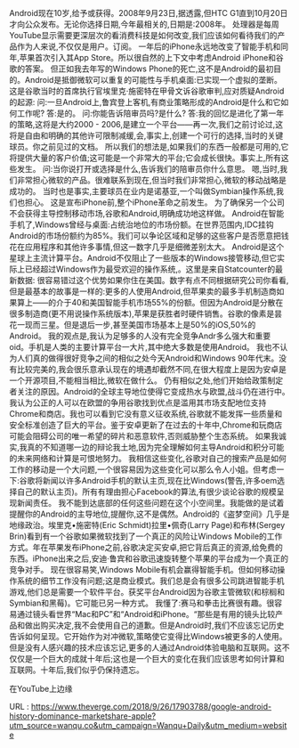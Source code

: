 Android现在10岁,给予或获得。2008年9月23日,据透露,但HTC G1直到10月20日才向公众发布。无论你选择日期,今年最相关的,日期是:2008年。 
 处理器是每周YouTube显示需要更深层次的看消费科技是如何改变,我们应该如何看待我们的产品作为人来说,不仅仅是用户。订阅。 
 一年后的iPhone永远地改变了智能手机和同年,苹果首次引入其App Store。所以很自然的上下文中考虑Android iPhone和谷歌的答案。 
 但正如我去年写的Windows Phone的死亡,这不是Android的最初目的。Android是抵御微软可以重复的可能性与手机桌面:已实现一个虚拟的垄断。 
 这是谷歌当时的首席执行官埃里克·施密特在甲骨文诉谷歌审判,应对质疑Android的起源: 
 问:一旦Android上,鲁宾登上客机,有商业策略形成的Android是什么和它如何工作呢? 
 答:是的。 
 问:你能告诉陪审员吗?是什么? 
 答:我的回忆是进化了第一年的策略,这将是大约2000 - 2006,是建立一个平台——再一次,我们之前讨论过,这将是自由和明确的其他许可限制减缓,会,事实上,创建一个可行的选择,当时的关键球员。你之前见过的文档。 
 所以我们的想法是,如果我们的东西一般都是可用的,它将提供大量的客户价值;这可能是一个非常大的平台;它会成长很快。事实上,所有这些发生。 
 问:当你说打开或选择是什么,告诉我们的陪审员你什么意思。 
 嗯,当时,我们非常担心微软的产品。很难联系到现在,但当时我们非常担心,微软的移动战略是成功的。 
 当时也是事实,主要球员在业内是诺基亚,一个叫做Symbian操作系统,我们也担心。 
 这是宣布iPhone前,整个iPhone革命之前发生。 
 为了确保另一个公司不会获得主导控制移动市场,谷歌和Android,明确成功地这样做。 
 Android在智能手机了,Windows曾经与桌面:占统治地位的市场份额。在世界范围内,IDC挂钩Android的市场份额约为85%。我们可以争论区域和足够的这些客户是否愿意把钱花在应用程序和其他许多事情,但这一数字几乎是细微差别太大。 
 Android是这个星球上主流计算平台。Android不仅阻止了一些版本的Windows接管移动,但它实际上已经超过Windows作为最受欢迎的操作系统,。这里是来自Statcounter的最新数据: 
 很容易错过这个优势如果你住在美国。数字有点不同根据研究公司你看看,但是最基本的故事是一样的:更多的人使用Android,但苹果卖的最多手机制造商如果算上——的介于40和美国智能手机市场55%的份额。但因为Android是分散在很多制造商(更不用说操作系统版本),苹果是获胜者时硬件销售。谷歌的像素是昙花一现而三星。但是退后一步,甚至美国市场基本上是50%的iOS,50%的Android。 
 我的观点是,我认为足够多的人没有完全竞争Andr多么强大和重要 
 oid。手机是人类的主要计算平台一大片,其中绝大多数是使用Android。 
 我也不认为人们真的做得很好竞争之间的相似之处今天Android和Windows 90年代末。没有比较完美的,我会很乐意承认现在的境遇却截然不同,在很大程度上是因为安卓是一个开源项目,不能相当相比,微软在做什么。 
 仍有相似之处,他们开始给政策制定者关注的原因。Android的全球主导地位使得它变成热水与欧盟,战斗仍在进行中。 
 我认为公正的人可以在欧盟的争用谷歌找到优点是滥用其市场支配地位支持Chrome和商店。我也可以看到它没有意义征收系统,谷歌就不能发挥一些质量和安全标准创造了巨大的平台。鉴于安卓更新了在过去的十年中,Chrome和玩商店可能会阻碍公司的唯一希望的碎片和恶意软件,否则威胁整个生态系统。 
 如果我诚实,我真的不知道哪一边的辩论我土地,因为完全理解如何主导Android和积分可能的未来网络和计算是可恨地努力。 
 我相信这些变化,谷歌对自己的搜索产品是如何工作的移动是一个大问题,一个很容易因为这些变化可以那么令人小姐。但考虑一下:谷歌将新闻以许多Android手机的默认主页,现在比Windows(警告,许多oem选择自己的默认主页)。所有有理由担心Facebook的算法,有很少谈论谷歌的规模呈现新闻责任。 
 我不能到达底部的任何这些问题在这个小空间里。我能做的是试着提醒你的Android的主导地位,提醒你,这不是偶然。Android的《盗梦空间》几乎是地缘政治。埃里克•施密特(Eric Schmidt)拉里•佩奇(Larry Page)和布林(Sergey Brin)看到有一个谷歌如果微软找到了一个真正的风险让Windows Mobile的工作方式。年在苹果发布iPhone之前,谷歌决定买安卓,把它背后真正的资源,给免费的东西。iPhone出来之后,安迪·鲁宾和谷歌迅速旋转整个苹果的平台成为一个真正的竞争对手。 
 现在很容易笑,Windows Mobile有机会赢得智能手机。但如何移动操作系统的细节工作没有问题;这是商业模式。我们总是会有很多公司跳进智能手机游戏,他们总是需要一个软件平台。获奖平台Android因为谷歌主管微软(和棕榈和Symbian和黑莓)。它可能已另一种方式。 
 我懂了:赛马和拳击比赛很有趣。很容易通过镜头看世界“Mac和PC”和“Android和iPhone。“那些是有用的镜头比较产品和做出购买决定,我不会使用自己的道歉。但是Android时,我们不应该忘记历史告诉如何呈现。它开始作为对冲微软,策略使它变得比Windows被更多的人使用。 
 但是没有人感兴趣的技术应该忘记,更多的人通过Android体验电脑和互联网。这不仅仅是一个巨大的成就十年后;这也是一个巨大的变化在我们应该思考如何计算和互联网。十年后,我们似乎仍保持遗忘。 
  
 在YouTube上边缘 
  
   
  URL : https://www.theverge.com/2018/9/26/17903788/google-android-history-dominance-marketshare-apple?utm_source=wanqu.co&utm_campaign=Wanqu+Daily&utm_medium=website